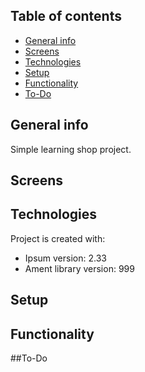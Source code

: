 ## Table of contents
* [General info](#general-info)
* [Screens](#screens)
* [Technologies](#technologies)
* [Setup](#setup)
* [Functionality](#functionality)
* [To-Do](#todo)

## General info
Simple learning shop project. 

## Screens
	
## Technologies
Project is created with:
* Ipsum version: 2.33
* Ament library version: 999
	
## Setup

## Functionality

##To-Do
